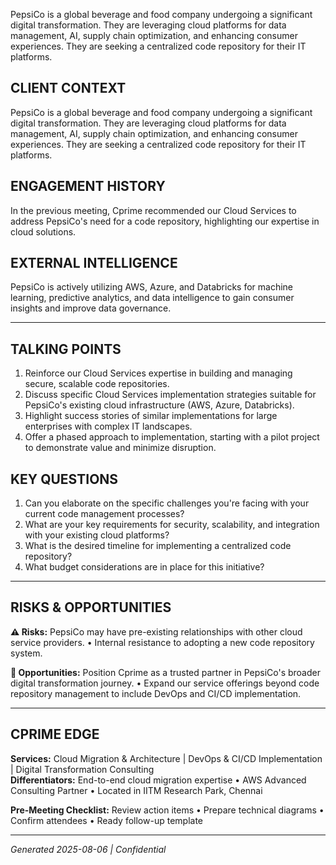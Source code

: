 PepsiCo is a global beverage and food company undergoing a significant digital transformation. They are leveraging cloud platforms for data management, AI, supply chain optimization, and enhancing consumer experiences. They are seeking a centralized code repository for their IT platforms.

## CLIENT CONTEXT
PepsiCo is a global beverage and food company undergoing a significant digital transformation. They are leveraging cloud platforms for data management, AI, supply chain optimization, and enhancing consumer experiences. They are seeking a centralized code repository for their IT platforms.

## ENGAGEMENT HISTORY
In the previous meeting, Cprime recommended our Cloud Services to address PepsiCo's need for a code repository, highlighting our expertise in cloud solutions.

## EXTERNAL INTELLIGENCE
PepsiCo is actively utilizing AWS, Azure, and Databricks for machine learning, predictive analytics, and data intelligence to gain consumer insights and improve data governance.

---

## TALKING POINTS
1. Reinforce our Cloud Services expertise in building and managing secure, scalable code repositories.
2. Discuss specific Cloud Services implementation strategies suitable for PepsiCo's existing cloud infrastructure (AWS, Azure, Databricks).
3. Highlight success stories of similar implementations for large enterprises with complex IT landscapes.
4. Offer a phased approach to implementation, starting with a pilot project to demonstrate value and minimize disruption.

## KEY QUESTIONS
1. Can you elaborate on the specific challenges you're facing with your current code management processes?
2. What are your key requirements for security, scalability, and integration with your existing cloud platforms?
3. What is the desired timeline for implementing a centralized code repository?
4. What budget considerations are in place for this initiative?

---

## RISKS & OPPORTUNITIES

**⚠️ Risks:** PepsiCo may have pre-existing relationships with other cloud service providers. • Internal resistance to adopting a new code repository system.

**🚀 Opportunities:** Position Cprime as a trusted partner in PepsiCo's broader digital transformation journey. • Expand our service offerings beyond code repository management to include DevOps and CI/CD implementation.

---

## CPRIME EDGE
**Services:** Cloud Migration & Architecture | DevOps & CI/CD Implementation | Digital Transformation Consulting  
**Differentiators:** End-to-end cloud migration expertise • AWS Advanced Consulting Partner • Located in IITM Research Park, Chennai

**Pre-Meeting Checklist:** Review action items • Prepare technical diagrams • Confirm attendees • Ready follow-up template

---
*Generated 2025-08-06 | Confidential*